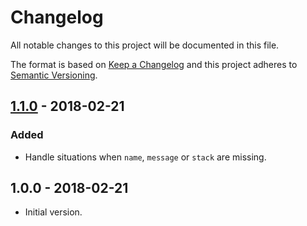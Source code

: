 # Changelog
All notable changes to this project will be documented in this file.

The format is based on [Keep a Changelog](http://keepachangelog.com/en/1.0.0/)
and this project adheres to [Semantic Versioning](http://semver.org/spec/v2.0.0.html).

<!-- ## [Unreleased] -->

## [1.1.0] - 2018-02-21
### Added
- Handle situations when `name`, `message` or `stack` are missing.

## 1.0.0 - 2018-02-21

- Initial version.

[Unreleased]: https://github.com/papb/jsonify-error/compare/v1.1.0...HEAD
[1.1.0]: https://github.com/papb/jsonify-error/compare/v1.1.0...v1.0.0
